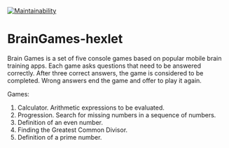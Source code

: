[![Maintainability](https://api.codeclimate.com/v1/badges/f9ac0db50e30c16dacac/maintainability)](https://codeclimate.com/github/NataBorodina/BrainGames-hexlet/maintainability)

# BrainGames-hexlet
Brain Games is a set of five console games based on popular mobile brain training apps. 
Each game asks questions that need to be answered correctly. After three correct answers, the game is considered to be completed. Wrong answers end the game and offer to play it again.

Games:
1. Calculator. Arithmetic expressions to be evaluated.
2. Progression. Search for missing numbers in a sequence of numbers.
3. Definition of an even number.
4. Finding the Greatest Common Divisor.
5. Definition of a prime number.
    